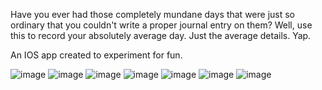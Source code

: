Have you ever had those completely mundane days that were just so ordinary that you couldn't write a proper journal entry on them? Well, use this to record your absolutely average day. Just the average details. Yap. 

An IOS app created to experiment for fun.

![image](IMG_0015.png)
![image](IMG_0016.png)
![image](IMG_0017.png)
![image](IMG_0018.png)
![image](IMG_0019.png)
![image](IMG_0020.png)
![image](IMG_0021.png)